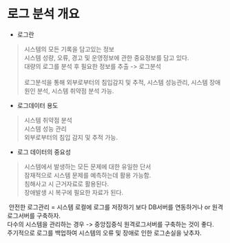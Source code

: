 

# 로그 분석 개요

- 로그란 

>시스템의 모든 기록을 담고있는 정보<br/>
>시스템 성량, 오류, 경고 및 운영정보에 관한 중요정보를 담고 있다.<br/>
>대량의 로그를 분석 후 필요한 정보를 추출 -> 로그분석<br/>  
>로그분석을 통해 외부로부터의 침입감지 및 추적, 시스템 성능관리, 시스템 장애원인 분석, 시스템 취약점 분석 가능. 


- 로그데이터 용도

>시스템 취약점 분석<br/>
>시스템 성능 관리 <br/>
>외부로부터의 침입 감지 및 추적 가능. <br/>


- 로그 데이터의 중요성

>시스템에서 발생하는 모든 문제에 대한 유일한 단서 <br/>
>잠재적으로 시스템 문제를 예측하는데 활용 가능함. <br/>
>침해사고 시 근거자료로 활용된다. <br/>
>장애발생 시 복구에 필요한 자료가 된다. <br/>

​
안전한 로그관리 =  시스템 로컬에 로그를 저장하기 보다 DB서버를 연동하거나 or 원격로그서버를 구축하자. <br/>
다수의 시스템을 관리하는 경우 -> 중앙집중식 원격로그서버를 구축하는 것이 좋다. <br/>
주기적으로 로그를 백업하여 시스템의 오류 및 장애로 인한 로그손실을 낮추자. <br/>